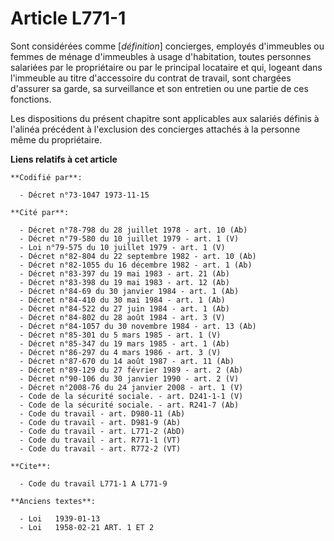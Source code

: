 # Article L771-1

Sont considérées comme [*définition*] concierges, employés d'immeubles ou femmes de ménage d'immeubles à usage d'habitation,
toutes personnes salariées par le propriétaire ou par le principal locataire et qui, logeant dans l'immeuble au titre
d'accessoire du contrat de travail, sont chargées d'assurer sa garde, sa surveillance et son entretien ou une partie de ces
fonctions.

Les dispositions du présent chapitre sont applicables aux salariés définis à l'alinéa précédent à l'exclusion des concierges
attachés à la personne même du propriétaire.

**Liens relatifs à cet article**

	**Codifié par**:

	  - Décret n°73-1047 1973-11-15

	**Cité par**:

	  - Décret n°78-798 du 28 juillet 1978 - art. 10 (Ab)
	  - Décret n°79-580 du 10 juillet 1979 - art. 1 (V)
	  - Loi n°79-575 du 10 juillet 1979 - art. 1 (V)
	  - Décret n°82-804 du 22 septembre 1982 - art. 10 (Ab)
	  - Décret n°82-1055 du 16 décembre 1982 - art. 1 (Ab)
	  - Décret n°83-397 du 19 mai 1983 - art. 21 (Ab)
	  - Décret n°83-398 du 19 mai 1983 - art. 12 (Ab)
	  - Décret n°84-69 du 30 janvier 1984 - art. 1 (Ab)
	  - Décret n°84-410 du 30 mai 1984 - art. 1 (Ab)
	  - Décret n°84-522 du 27 juin 1984 - art. 1 (Ab)
	  - Décret n°84-802 du 28 août 1984 - art. 3 (V)
	  - Décret n°84-1057 du 30 novembre 1984 - art. 13 (Ab)
	  - Décret n°85-301 du 5 mars 1985 - art. 1 (V)
	  - Décret n°85-347 du 19 mars 1985 - art. 1 (Ab)
	  - Décret n°86-297 du 4 mars 1986 - art. 3 (V)
	  - Décret n°87-670 du 14 août 1987 - art. 11 (Ab)
	  - Décret n°89-129 du 27 février 1989 - art. 2 (Ab)
	  - Décret n°90-106 du 30 janvier 1990 - art. 2 (V)
	  - Décret n°2008-76 du 24 janvier 2008 - art. 1 (V)
	  - Code de la sécurité sociale. - art. D241-1-1 (V)
	  - Code de la sécurité sociale. - art. R241-7 (Ab)
	  - Code du travail - art. D980-11 (Ab)
	  - Code du travail - art. D981-9 (Ab)
	  - Code du travail - art. L771-2 (AbD)
	  - Code du travail - art. R771-1 (VT)
	  - Code du travail - art. R772-2 (VT)

	**Cite**:

	  - Code du travail L771-1 A L771-9

	**Anciens textes**:

	  - Loi   1939-01-13
	  - Loi   1958-02-21 ART. 1 ET 2
